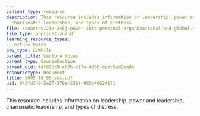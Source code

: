 ```yaml
---
content_type: resource
description: This resource includes information on leadership, power and leadership,
  charismatic leadership, and types of distress.
file: /courses/21a-245j-power-interpersonal-organizational-and-global-dimensions-fall-2005/843fd7485e27378e536f883b40624171_2005_10_03_sss.pdf
file_type: application/pdf
learning_resource_types:
- Lecture Notes
ocw_type: OCWFile
parent_title: Lecture Notes
parent_type: CourseSection
parent_uid: fdf096c9-e67b-c17a-4d60-acec5cd2ead4
resourcetype: Document
title: 2005_10_03_sss.pdf
uid: 843fd748-5e27-378e-536f-883b40624171
---
```

This resource includes information on leadership, power and leadership, charismatic leadership, and types of distress.

